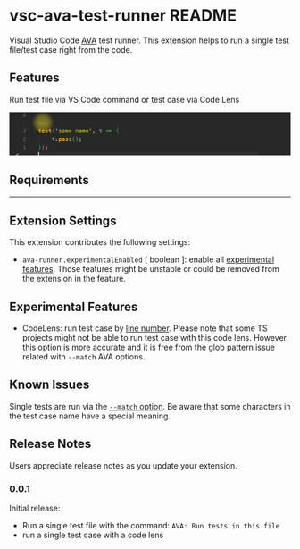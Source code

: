# vsc-ava-test-runner README

Visual Studio Code [AVA](https://github.com/avajs/ava) test runner. This extension helps to run a single test file/test case right from the code.

## Features

Run test file via VS Code command or test case via Code Lens

![code lens](images/readme.png)

## Requirements

---

## Extension Settings

This extension contributes the following settings:

* `ava-runner.experimentalEnabled` [ boolean ]: enable all [experimental features](#experimental-features). Those features might be unstable or could be removed from the extension in the feature.

## Experimental Features

* CodeLens: run test case by [line number](https://github.com/avajs/ava/blob/main/docs/05-command-line.md#running-tests-at-specific-line-numbers). Please note that some TS projects might not be able to run test case with this code lens. However, this option is more accurate and it is free from the glob pattern issue related with `--match` AVA options.

## Known Issues
Single tests are run via the [`--match` option](https://github.com/avajs/ava/blob/main/docs/05-command-line.md#running-tests-with-matching-titles). Be aware that some characters in the test case name have a special meaning.

## Release Notes

Users appreciate release notes as you update your extension.

### 0.0.1

Initial release:
- Run a single test file with the command: `AVA: Run tests in this file`
- run a single test case with a code lens



